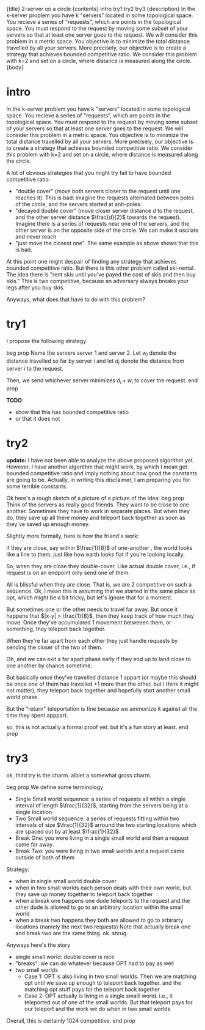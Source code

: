 {title}
2-server on a circle
{contents}
intro
try1
try2
try3
{description}
In the k-server problem you have k "servers" located in some
topological space. You recieve a series of "requests", which are
points in the topological space. You must respond to the request
by moving some subset of your servers so that at least one server
goes to the request. We will consider this problem in a metric
space. You objective is to minimize the total distance travelled
by all your servers. More precisely, our objective is to create a
strategy that achieves bounded competitive ratio. We consider
this problem with k=2 and set on a circle, where distance is
measured along the circle.
{body}

# intro
In the k-server problem you have k "servers" located in some
topological space. You recieve a series of "requests", which are
points in the topological space. You must respond to the request
by moving some subset of your servers so that at least one server
goes to the request. We will consider this problem in a metric
space. You objective is to minimize the total distance travelled
by all your servers. More precisely, our objective is to create a
strategy that achieves bounded competitive ratio. We consider
this problem with k=2 and set on a circle, where distance is
measured along the circle.

A lot of obvious strategies that you might try fail to have
bounded competitive ratio:

- "double cover" (move both servers closer to the request until
    one reaches it). This is bad: imagine the requests alternated
    between poles of the circle, and the servers started at
    anti-poles.
- "decayed double cover" (move closer server distance $d$ to the
    request, and the other server distance $\frac{d}{2}$ towards
    the request). Imagine there is a series of requests near one
    of the servers, and the other server is on the opposite side
    of the circle. We can make it oscilate and never reach
- "just move the closest one". The same example as above shows
    that this is bad.


At this point one might despair of finding any strategy that
achieves bounded competitive ratio. 
But there is this other problem called ski-rental. 
The idea there is "rent skis until you've payed the cost of skis
and then buy skis."
This is two competitive, because an adversary always breaks your
legs after you buy skis.

Anyways, what does that have to do with this problem?

# try1
I propose the following strategy

beg prop
Name the servers server $1$ and server  $2$.
Let $w_i$ denote the distance travelled so far by server  $i$ and
let $d_i$ denote the distance from server $i$ to the request.

Then, we send whichever server minimizes $d_i + w_i$ to cover the
request.
end prop

**TODO**: 
- show that this has bounded competitive ratio
- or that it does not


# try2
**update:**
I have not been able to analyze the above proposed algorithm yet.
However, I have another algorithm that might work, by which I
mean get bounded competitive ratio and imply nothing about how
good the constants are going to be. Actually, in writing this
disclaimer, I am preparing you for some terrible constants. 

Ok here's a rough sketch of a picture of a picture of the idea:
beg prop
Think of the servers as really good friends. 
They want to be close to one another. 
Sometimes they have to work in separate places. 
But when they do, they save up all there money and teleport back
together as soon as they've saved up enough money.

Slightly more formally, here is how the friend's work:

if they are close, say within $\frac{1}{8}$ of one-another , the
world looks like a line to them, just like how earth looks flat
if you're looking locally.

So, when they are close they double-cover. Like actual double
cover, i.e., if request is on an endpoint only send one of them. 

All is blissful when they are close.
That is, we are 2 competitive on such a sequence. Ok, I mean this is
assuming that we started in the same place as opt, which might be
a bit tricky, but let's ignore that for a moment.

But sometimes one or the other needs to travel far away.
But once it happens that $|x-y| > \frac{1}{8}$, then they keep
track of how much they move. 
Once they've accumulated $1$ movement betweeen them, or
something, they teleport back together. 

When they're far apart from each other they just handle requests
by sending the closer of the two of them.

Oh, and we can exit a far apart phase early if they end up to
land close to one another by chance sometime.

But basically once they've travelled distance $1$  appart
(or maybe this should be once one of them has travelled $+1$ more
than the other, but I think it might not matter), they teleport
back together and hopefully start another small world phase.

But the "return" teleportation is fine because we ammortize it
against all the time they spent apppart.

so, this is not actually a formal proof yet. but it's a fun story
at least.
end prop


# try3 

ok, third try is the charm. 
albiet a somewhat gross charm. 

beg prop
We define some terminology

- Single Small world sequence: a series of requests all within a single
    interval of length $\frac{1}{32}$, starting from the servers
    being at a single location
- Two Small world sequence: a series of requests fitting within
    two intervals of size $\frac{1}{32}$ arround the two
    starting locations which are spaced out by at least $\frac{1}{32}$
- Break One: you were living in a single small world and then a
    request came far away.
- Break Two: you were living in two small worlds and a request
    came outside of both of them

Strategy: 
- when in single small world double cover
- when in two small worlds each person deals with their own
    world, but they save up money together to teleport back
    together
- when a break one happens one dude teleports to the request and
    the other dude is allowed to go to an arbitrary location
    within the small world
- when a break two happens they both are allowed to go to
    arbirarty locations (namely the next two requests)
Note that actually break one and break two are the same thing.
ok. shrug. 

Anyways here's the story
- single small world: double cover is nice
- "breaks": we can do whatever because OPT had to pay as well
- two small worlds
  - Case 1: OPT is also living in two small worlds. Then we are
      matching opt until we save up enough to teleport back
      together. and the matching opt stuff pays for the teleport
      back together
  - Case 2: OPT actually is living in a single smalll world.
      i.e., it teleported out of one of the small worlds.  But
      that teleport pays for our teleport and the work we do when
      in two small worlds

Overall, this is certainly $1024$ competitive.
end prop


